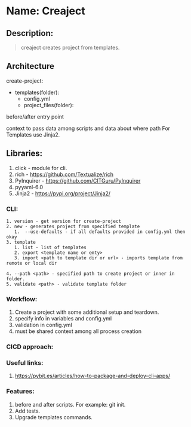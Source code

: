 # Name: Creaject

## Description:

> creaject creates project from templates.

## Architecture

create-project:

- templates(folder):
  - config.yml
  - project_files(folder):

before/after entry point

context to pass data among scripts and data about where path
For Templates use Jinja2. 

## Libraries:

1. click - module for cli.
2. rich - https://github.com/Textualize/rich
3. PyInquirer - https://github.com/CITGuru/PyInquirer
4. pyyaml-6.0
5. Jinja2 - https://pypi.org/project/Jinja2/

### CLI:

    1. version - get version for create-project
    2. new - generates project from specified template
       1.  --use-defaults - if all defaults provided in config.yml then okay
    3. template
       1. list - list of templates
       2. export <template name or emty>
       3. import <path to template dir or url> - imports template from remote or local dir
    
    4. --path <path> - specified path to create project or inner in folder.
    5. validate <path> - validate template folder

### Workflow:

1. Create a project with some additional setup and teardown.
2. specify info in variables and config.yml
3. validation in config.yml
4. must be shared context among all process creation

### CICD approach:

### Useful links:

1. https://pybit.es/articles/how-to-package-and-deploy-cli-apps/

### Features:
1. before and after scripts. For example: git init.
2. Add tests.
3. Upgrade templates commands.
